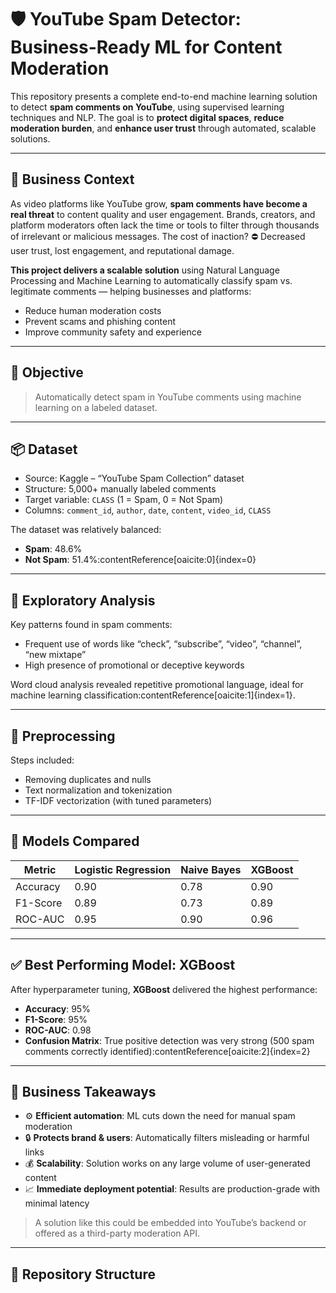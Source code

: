 # 🛡️ YouTube Spam Detector: Business-Ready ML for Content Moderation

This repository presents a complete end-to-end machine learning solution to detect **spam comments on YouTube**, using supervised learning techniques and NLP. The goal is to **protect digital spaces**, **reduce moderation burden**, and **enhance user trust** through automated, scalable solutions.

---

## 📌 Business Context

As video platforms like YouTube grow, **spam comments have become a real threat** to content quality and user engagement. Brands, creators, and platform moderators often lack the time or tools to filter through thousands of irrelevant or malicious messages. The cost of inaction? ⛔ Decreased user trust, lost engagement, and reputational damage.

**This project delivers a scalable solution** using Natural Language Processing and Machine Learning to automatically classify spam vs. legitimate comments — helping businesses and platforms:

- Reduce human moderation costs
- Prevent scams and phishing content
- Improve community safety and experience

---

## 🎯 Objective

> Automatically detect spam in YouTube comments using machine learning on a labeled dataset.

---

## 📦 Dataset

- Source: Kaggle – “YouTube Spam Collection” dataset  
- Structure: 5,000+ manually labeled comments  
- Target variable: `CLASS` (1 = Spam, 0 = Not Spam)  
- Columns: `comment_id`, `author`, `date`, `content`, `video_id`, `CLASS`

The dataset was relatively balanced:  
- **Spam**: 48.6%  
- **Not Spam**: 51.4%&#8203;:contentReference[oaicite:0]{index=0}

---

## 🧪 Exploratory Analysis

Key patterns found in spam comments:

- Frequent use of words like “check”, “subscribe”, “video”, “channel”, “new mixtape”  
- High presence of promotional or deceptive keywords

Word cloud analysis revealed repetitive promotional language, ideal for machine learning classification&#8203;:contentReference[oaicite:1]{index=1}.

---

## 🧼 Preprocessing

Steps included:

- Removing duplicates and nulls
- Text normalization and tokenization
- TF-IDF vectorization (with tuned parameters)

---

## 🤖 Models Compared

| Metric      | Logistic Regression | Naive Bayes | XGBoost |
|-------------|---------------------|-------------|---------|
| Accuracy    | 0.90                | 0.78        | 0.90    |
| F1-Score    | 0.89                | 0.73        | 0.89    |
| ROC-AUC     | 0.95                | 0.90        | 0.96    |

---

## ✅ Best Performing Model: XGBoost

After hyperparameter tuning, **XGBoost** delivered the highest performance:

- **Accuracy**: 95%
- **F1-Score**: 95%
- **ROC-AUC**: 0.98  
- **Confusion Matrix**: True positive detection was very strong (500 spam comments correctly identified)&#8203;:contentReference[oaicite:2]{index=2}

---

## 🧠 Business Takeaways

- ⚙️ **Efficient automation**: ML cuts down the need for manual spam moderation
- 🔒 **Protects brand & users**: Automatically filters misleading or harmful links
- 💰 **Scalability**: Solution works on any large volume of user-generated content
- 📈 **Immediate deployment potential**: Results are production-grade with minimal latency

> A solution like this could be embedded into YouTube’s backend or offered as a third-party moderation API.

---

## 📁 Repository Structure

